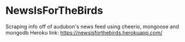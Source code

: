 # NewsIsForTheBirds
Scraping info off of audubon's news feed using cheerio, mongoose and mongodb
Heroku link: https://newsisforthebirds.herokuapp.com/
